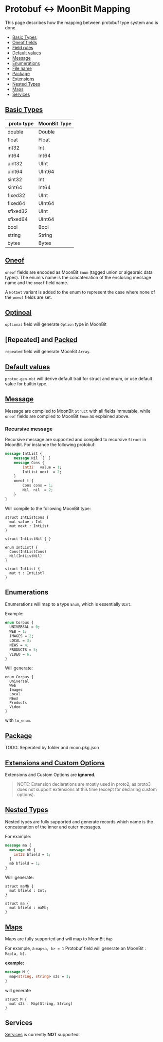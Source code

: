 # Protobuf <-> MoonBit Mapping

This page describes how the mapping between protobuf type system and is done.

- [Basic Types](#basic-types)
- [Oneof fields](#oneof-fields)
- [Field rules](#field-rules)
- [Default values](#default-values)
- [Message](#message)
- [Enumerations](#enumerations)
- [File name](#file-name)
- [Package](#package)
- [Extensions](#extensions)
- [Nested Types](#nested-types)
- [Maps](#maps)
- [Services](#services)

## [Basic Types](https://developers.google.com/protocol-buffers/docs/proto#scalar)

| .proto type | MoonBit Type |
| ----------- | ------------ |
| double      | Double       |
| float       | Float        |
| int32       | Int          |
| int64       | Int64        |
| uint32      | UInt         |
| uint64      | UInt64       |
| sint32      | Int          |
| sint64      | Int64        |
| fixed32     | UInt         |
| fixed64     | UInt64       |
| sfixed32    | UInt         |
| sfixed64    | UInt64       |
| bool        | Bool         |
| string      | String       |
| bytes       | Bytes        |

## [Oneof](https://developers.google.com/protocol-buffers/docs/proto#oneof)

`oneof` fields are encoded as MoonBit `Enum` (tagged union or algebraic data types). The enum's name is the concatenation of the enclosing message name and the `oneof` field name.

A `NotSet` variant is added to the enum to represent the case where none of the `oneof` fields are set.

## [Optinoal](https://developers.google.com/protocol-buffers/docs/proto#specifying-field-rules)

`optional` field will generate `Option` type in MoonBit

## [Repeated] and [Packed](https://developers.google.com/protocol-buffers/docs/proto#repeated)

`repeated` field will generate MoonBit `Array`.

## [Default values](https://developers.google.com/protocol-buffers/docs/proto#optional)

`protoc-gen-mbt` will derive default trait for struct and enum, or use default value for builtin type.

## [Message](https://developers.google.com/protocol-buffers/docs/proto#simple)

Message are compiled to MoonBit `Struct` with all fields immutable, while `oneof` fields are compiled to MoonBit `Enum` as explained above.

### Recursive message

Recursive message are supported and compiled to recursive `Struct` in MoonBit. For instance the following protobuf:

```protobuf
message IntList {
    message Nil  {  }
    message Cons {
        int32   value = 1;
        IntList next  = 2;
    }
    oneof t {
        Cons cons = 1;
        Nil  nil  = 2;
    }
}
```

Will compile to the following MoonBit type:

```moonbit
struct IntListCons {
  mut value : Int
  mut next : IntList
}

struct IntListNil { }

enum IntListT {
  Cons(IntListCons)
  Nil(IntListNil)
}

struct IntList {
  mut t : IntListT
}
```

## Enumerations

Enumerations will map to a type `Enum`, which is essentially `UInt`.

Example:

```protobuf
enum Corpus {
  UNIVERSAL = 0;
  WEB = 1;
  IMAGES = 2;
  LOCAL = 3;
  NEWS = 4;
  PRODUCTS = 5;
  VIDEO = 6;
}
```

Will generate:

```moonbit
enum Corpus {
  Universal
  Web
  Images
  Local
  News
  Products
  Video
}
```

with `to_enum`.

## [Package](https://developers.google.com/protocol-buffers/docs/proto#packages)

TODO:
Seperated by folder and moon.pkg.json

## [Extensions and Custom Options](https://developers.google.com/protocol-buffers/docs/proto#extensions)

Extensions and Custom Options are **ignored**.

> NOTE: Extension declarations are mostly used in proto2, as proto3 does not support extensions at this time (except for declaring custom options).

## [Nested Types](https://developers.google.com/protocol-buffers/docs/proto#nested)

Nested types are fully supported and generate records which name is the concatenation of the inner and outer messages.

For example:

```protobuf
message ma {
  message mb {
    int32 bfield = 1;
  }
  mb bfield = 1;
}
```

Willl generate:

```moonbit
struct maMb {
  mut bfield : Int;
}

struct ma {
  mut bfield : maMb;
}
```

## [Maps](https://developers.google.com/protocol-buffers/docs/proto#maps)

Maps are fully supported and will map to MoonBit `Map`

For example, a `map<a, b> = 1` Protobuf field will generate an MoonBit : `Map[a, b]`.

**example:**

```protobuf
message M {
  map<string, string> s2s = 1;
}
```

will generate

```moonbit
struct M {
  mut s2s : Map[String, String]
}
```

## Services

[Services](https://developers.google.com/protocol-buffers/docs/proto#services) is currently **NOT** supported.

